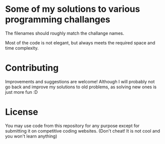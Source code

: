 # Some of my solutions to various programming challanges
The filenames should roughly match the challange names.

Most of the code is not elegant, but always meets the required space and time
complexity.

# Contributing
Improvements and suggestions are welcome! Although I will probably not go back
and improve my solutions to old problems, as solving new ones is just more fun :D

# License
You may use code from this repository for any purpose except for submitting it
on competitive coding websites. (Don't cheat! It is not cool and you won't learn
anything)
